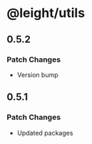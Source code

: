 # @leight/utils

## 0.5.2

### Patch Changes

- Version bump

## 0.5.1

### Patch Changes

- Updated packages
